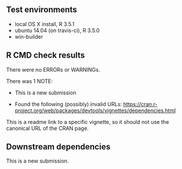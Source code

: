 ## Test environments

* local OS X install, R 3.5.1
* ubuntu 14.04 (on travis-ci), R 3.5.0
* win-builder

## R CMD check results

There were no ERRORs or WARNINGs.

There was 1 NOTE:

* This is a new submission

* Found the following (possibly) invalid URLs: https://cran.r-project.org/web/packages/devtools/vignettes/dependencies.html

This is a readme link to a specific vignette, so it should not use the canonical URL of the CRAN page.

## Downstream dependencies

This is a new submission.
